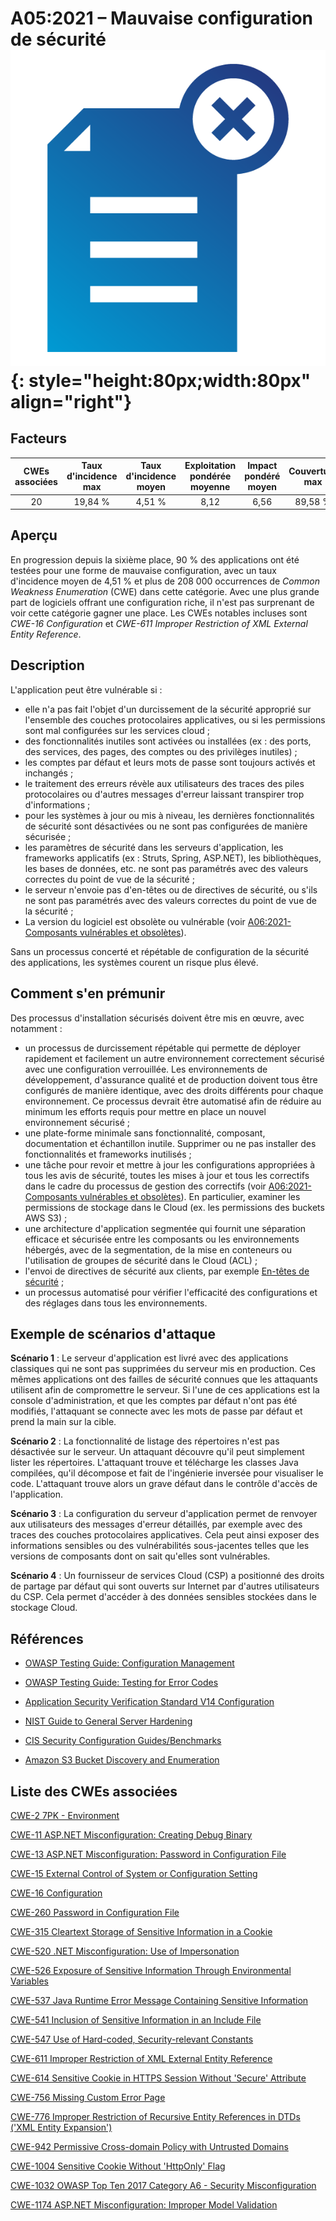 # A05:2021 – Mauvaise configuration de sécurité    ![icon](assets/TOP_10_Icons_Final_Security_Misconfiguration.png){: style="height:80px;width:80px" align="right"}

## Facteurs

| CWEs associées | Taux d'incidence max | Taux d'incidence moyen | Exploitation pondérée moyenne | Impact pondéré moyen | Couverture max | Couverture moyenne | Nombre total d'occurrences | Nombre total de CVEs |
|:--------------:|:--------------------:|:----------------------:|:-----------------------------:|:--------------------:|:--------------:|:------------------:|:--------------------------:|:--------------------:|
|       20       |       19,84 %        |         4,51 %         |             8,12              |         6,56         |    89,58 %     |      44,84 %       |          208 387           |         789          |

## Aperçu

En progression depuis la sixième place, 90&nbsp;% des applications ont été testées pour une forme de mauvaise configuration, avec un taux d'incidence moyen de 4,51&nbsp;% et plus de 208&nbsp;000 occurrences de *Common Weakness Enumeration* (CWE) dans cette catégorie. Avec une plus grande part de logiciels offrant une configuration riche, il n'est pas surprenant de voir cette catégorie gagner une place. Les CWEs notables incluses sont *CWE-16 Configuration* et *CWE-611 Improper Restriction of XML External Entity Reference*.

## Description 

L'application peut être vulnérable si :

-   elle n'a pas fait l'objet d'un durcissement de la sécurité approprié sur l'ensemble des couches protocolaires applicatives, ou si les permissions sont mal configurées sur les services cloud ;
-   des fonctionnalités inutiles sont activées ou installées (ex : des ports, des services, des pages, des comptes ou des privilèges inutiles) ;
-   les comptes par défaut et leurs mots de passe sont toujours activés et inchangés ;
-   le traitement des erreurs révèle aux utilisateurs des traces des piles protocolaires ou d'autres messages d'erreur laissant transpirer trop d'informations ;
-   pour les systèmes à jour ou mis à niveau, les dernières fonctionnalités de sécurité sont désactivées ou ne sont pas configurées de manière sécurisée ;
-   les paramètres de sécurité dans les serveurs d'application, les frameworks applicatifs (ex : Struts, Spring, ASP.NET), les bibliothèques, les bases de données, etc. ne sont pas paramétrés avec des valeurs correctes du point de vue de la sécurité ;
-   le serveur n'envoie pas d'en-têtes ou de directives de sécurité, ou s'ils ne sont pas paramétrés avec des valeurs correctes du point de vue de la sécurité ;
-   La version du logiciel est obsolète ou vulnérable (voir [A06:2021-Composants vulnérables et obsolètes](A06_2021-Vulnerable_and_Outdated_Components.md)).

Sans un processus concerté et répétable de configuration de la sécurité des applications, les systèmes courent un risque plus élevé.

## Comment s'en prémunir

Des processus d'installation sécurisés doivent être mis en œuvre, avec notamment :

- un processus de durcissement répétable qui permette de déployer rapidement et facilement un autre environnement correctement sécurisé avec une configuration verrouillée. Les environnements de développement, d'assurance qualité et de production doivent tous être configurés de manière identique, avec des droits différents pour chaque environnement. Ce processus devrait être automatisé afin de réduire au minimum les efforts requis pour mettre en place un nouvel environnement sécurisé ;
- une plate-forme minimale sans fonctionnalité, composant, documentation et échantillon inutile. Supprimer ou ne pas installer des fonctionnalités et frameworks inutilisés ;
- une tâche pour revoir et mettre à jour les configurations appropriées à tous les avis de sécurité, toutes les mises à jour et tous les correctifs dans le cadre du processus de gestion des correctifs (voir [A06:2021-Composants vulnérables et obsolètes](A06_2021-Vulnerable_and_Outdated_Components.md)). En particulier, examiner les permissions de stockage dans le Cloud (ex. les permissions des buckets AWS S3) ;
- une architecture d'application segmentée qui fournit une séparation efficace et sécurisée entre les composants ou les environnements hébergés, avec de la segmentation, de la mise en conteneurs ou l'utilisation de groupes de sécurité dans le Cloud (ACL) ;
- l'envoi de directives de sécurité aux clients, par exemple [En-têtes de sécurité](https://www.owasp.org/index.php/OWASP_Secure_Headers_Project) ;
- un processus automatisé pour vérifier l'efficacité des configurations et des réglages dans tous les environnements.

## Exemple de scénarios d'attaque

**Scénario 1** : Le serveur d'application est livré avec des applications classiques qui ne sont pas supprimées du serveur mis en production. Ces mêmes applications ont des failles de sécurité connues que les attaquants utilisent afin de compromettre le serveur. Si l'une de ces applications est la console d'administration, et que les comptes par défaut n'ont pas été modifiés, l'attaquant se connecte avec les mots de passe par défaut et prend la main sur la cible.

**Scénario 2** : La fonctionnalité de listage des répertoires n'est pas désactivée sur le serveur. Un attaquant découvre qu'il peut simplement lister les répertoires. L'attaquant trouve et télécharge les classes Java compilées, qu'il décompose et fait de l'ingénierie inversée pour visualiser le code. L'attaquant trouve alors un grave défaut dans le contrôle d'accès de l'application.

**Scénario 3** : La configuration du serveur d'application permet de renvoyer aux utilisateurs des messages d'erreur détaillés, par exemple avec des traces des couches protocolaires applicatives. Cela peut ainsi exposer des informations sensibles ou des vulnérabilités sous-jacentes telles que les versions de composants dont on sait qu'elles sont vulnérables.

**Scénario 4** : Un fournisseur de services Cloud (CSP) a positionné des droits de partage par défaut qui sont ouverts sur Internet par d'autres utilisateurs du CSP. Cela permet d'accéder à des données sensibles stockées dans le stockage Cloud.

## Références

-   [OWASP Testing Guide: Configuration
    Management](https://owasp.org/www-project-web-security-testing-guide/latest/4-Web_Application_Security_Testing/02-Configuration_and_Deployment_Management_Testing/README)

-   [OWASP Testing Guide: Testing for Error Codes](https://owasp.org/www-project-web-security-testing-guide/stable/4-Web_Application_Security_Testing/08-Testing_for_Error_Handling/01-Testing_For_Improper_Error_Handling)

-   [Application Security Verification Standard V14 Configuration](https://github.com/OWASP/ASVS/blob/master/4.0/en/0x22-V14-Config.md)

-   [NIST Guide to General Server
    Hardening](https://csrc.nist.gov/publications/detail/sp/800-123/final)

-   [CIS Security Configuration
    Guides/Benchmarks](https://www.cisecurity.org/cis-benchmarks/)

-   [Amazon S3 Bucket Discovery and
    Enumeration](https://blog.websecurify.com/2017/10/aws-s3-bucket-discovery.html)

## Liste des CWEs associées

[CWE-2 7PK - Environment](https://cwe.mitre.org/data/definitions/2.html)

[CWE-11 ASP.NET Misconfiguration: Creating Debug Binary](https://cwe.mitre.org/data/definitions/11.html)

[CWE-13 ASP.NET Misconfiguration: Password in Configuration File](https://cwe.mitre.org/data/definitions/13.html)

[CWE-15 External Control of System or Configuration Setting](https://cwe.mitre.org/data/definitions/15.html)

[CWE-16 Configuration](https://cwe.mitre.org/data/definitions/16.html)

[CWE-260 Password in Configuration File](https://cwe.mitre.org/data/definitions/260.html)

[CWE-315 Cleartext Storage of Sensitive Information in a Cookie](https://cwe.mitre.org/data/definitions/315.html)

[CWE-520 .NET Misconfiguration: Use of Impersonation](https://cwe.mitre.org/data/definitions/520.html)

[CWE-526 Exposure of Sensitive Information Through Environmental Variables](https://cwe.mitre.org/data/definitions/526.html)

[CWE-537 Java Runtime Error Message Containing Sensitive Information](https://cwe.mitre.org/data/definitions/537.html)

[CWE-541 Inclusion of Sensitive Information in an Include File](https://cwe.mitre.org/data/definitions/541.html)

[CWE-547 Use of Hard-coded, Security-relevant Constants](https://cwe.mitre.org/data/definitions/547.html)

[CWE-611 Improper Restriction of XML External Entity Reference](https://cwe.mitre.org/data/definitions/611.html)

[CWE-614 Sensitive Cookie in HTTPS Session Without 'Secure' Attribute](https://cwe.mitre.org/data/definitions/614.html)

[CWE-756 Missing Custom Error Page](https://cwe.mitre.org/data/definitions/756.html)

[CWE-776 Improper Restriction of Recursive Entity References in DTDs ('XML Entity Expansion')](https://cwe.mitre.org/data/definitions/776.html)

[CWE-942 Permissive Cross-domain Policy with Untrusted Domains](https://cwe.mitre.org/data/definitions/942.html)

[CWE-1004 Sensitive Cookie Without 'HttpOnly' Flag](https://cwe.mitre.org/data/definitions/1004.html)

[CWE-1032 OWASP Top Ten 2017 Category A6 - Security Misconfiguration](https://cwe.mitre.org/data/definitions/1032.html)

[CWE-1174 ASP.NET Misconfiguration: Improper Model Validation](https://cwe.mitre.org/data/definitions/1174.html)
